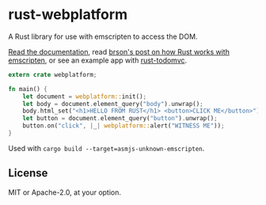 # rust-webplatform

A Rust library for use with emscripten to access the DOM.

[Read the documentation](https://docs.rs/crate/webplatform), read [brson's post on how
Rust works with emscripten](https://users.rust-lang.org/t/compiling-to-the-web-with-rust-and-emscripten/7627),
or see an example app with [rust-todomvc](http://github.com/tcr/rust-todomvc).

```rust
extern crate webplatform;

fn main() {
    let document = webplatform::init();
    let body = document.element_query("body").unwrap();
    body.html_set("<h1>HELLO FROM RUST</h1> <button>CLICK ME</button>");
    let button = document.element_query("button").unwrap();
    button.on("click", |_| webplatform::alert("WITNESS ME"));
}
```

Used with `cargo build --target=asmjs-unknown-emscripten`.

## License

MIT or Apache-2.0, at your option.
